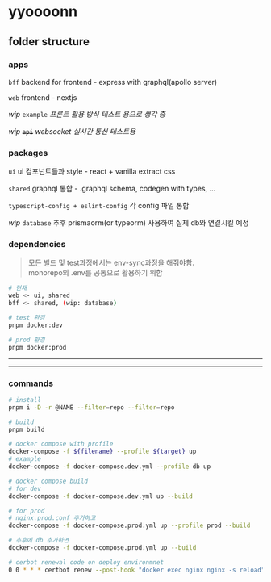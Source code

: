 # yyoooonn

## folder structure

### apps

`bff` backend for frontend - express with graphql(apollo server)

`web` frontend - nextjs

_wip_ `example` _프론트 활용 방식 테스트 용으로 생각 중_

_wip_ ~~`api`~~ _websocket 실시간 통신 테스트용_


### packages

`ui` ui 컴포넌트들과 style - react + vanilla extract css

`shared` graphql 통합 - .graphql schema, codegen with types, ...

`typescript-config + eslint-config` 각 config 파일 통합
 
_wip_ `database` 추후 prismaorm(or typeorm) 사용하여 실제 db와 연결시킬 예정


### dependencies

>모든 빌드 및 test과정에서는 env-sync과정을 해줘야함. \
monorepo의 .env를 공통으로 활용하기 위함

```bash
# 현재
web <- ui, shared
bff <- shared, (wip: database)
```


```bash
# test 환경
pnpm docker:dev

# prod 환경
pnpm docker:prod
```



---
---

### commands


```bash
# install
pnpm i -D -r @NAME --filter=repo --filter=repo

# build
pnpm build
```

```bash
# docker compose with profile
docker-compose -f ${filename} --profile ${target} up
# example
docker-compose -f docker-compose.dev.yml --profile db up

# docker compose build
# for dev
docker-compose -f docker-compose.dev.yml up --build

# for prod
# nginx.prod.conf 추가하고
docker-compose -f docker-compose.prod.yml up --profile prod --build

# 추후에 db 추가하면 
docker-compose -f docker-compose.prod.yml up --build
```

```bash
# cerbot renewal code on deploy environmnet
0 0 * * * certbot renew --post-hook "docker exec nginx nginx -s reload"
```
